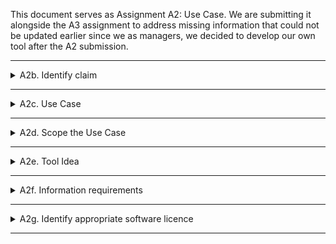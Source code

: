 This document serves as Assignment A2: Use Case. We are submitting it alongside the A3 assignment to address missing information that could not be updated earlier since we as managers, we decided to develop our own tool after the  A2 submission.

---
<details>
  <summary>A2b. Identify claim</summary>

  - **Claim:** To verify if  Reverberation Time T of different rooms comply with acoustic recommendations.
  - **Report Reference:** "CES_BLD_24_0_6_MEP" (p. 21)
  - **Description of claim we wish to check** The idea is to develop a tool to verify if the acoustic environment of different kinds of rooms (meeting rooms, small offices) comply with acoustic criteria for Reverberation Time T.
  - **Justification of selection of our claim** Reverberation Time T is a key parameter in room acoustics, playing a crucial role in creating a suitable indoor environment within buildings.

</details>

---
<details>
  <summary>A2c. Use Case</summary>

  - **How and when we check this claim?** This would be done by extracting rom volumes V and different surface areas S with their corresponding absorption coefficient α of specific rooms and performing Reverberation calculation T using Sabine equation, consequently it would be compared with Reverberation Time recommendations for meeting rooms and offices.
  - **What information does this claim rely on?** It depends on the accurate extraction of room volumes and their boundaries, such as walls and ceilings. Additionally, distinguishing between walls with different finishing layers is crucial, as they have varying sound absorption coefficients that directly impact the calculation of Reverberation Time.
  - **What BIM purpose is required?** All 5 BIM purposes will be included (Gather, Generate, Analyse, Communicate, Realize).

  - **BPMN drawing:**   
  1. Loading of model.
  2. Room boundaries identification 
  3. Area calculation
  5. Sound absorption coefficient identification
  6. Analysis range determination
  7. Generation of result and subsequent comparison with acoustic recommendation


  </details>

---
<details>
  <summary>A2d. Scope the Use Case</summary>

  - **Identify where a new script/fucntion/tool is needed and highlight this in BPMN diagram** 

 Our script is needed mainly in Room boundaries definition part of script since IFC model proivded doesnt have room boundaries definied via corresponding function of specific BIM programme where model was created.
Moreover, our script provides tool how to determine absoprotion coefficient of different surfaces if sound absorption coefficient is not definied in IFC model.
Furthermore, script provides tool how to take into account only specific (regular) room shapes into account, since reverberation time calculation is based on Sabine formula which is used for regular room shapes.



  </details>

---
<details>
  <summary>A2e. Tool Idea</summary>

  - **Describe idea of your OpenBIM ifcOpenShell Tool**   Tool serves for fast extraction and assesment of Reverberation Time to enchance inter-disciplinary workflow between proffesions throughout different stages of project planning.

  - **Business and Societal value:** It has a value in preventing bad acoustic indoor environment. There is a evidence how bad acoustic environment can have adverse effect on human health and work productivity.

  - **Summarizing BPMN diagram:**  Diagram demonstrates representation of workflow of our script. From extraction of data, assesment, subsequent calculation and evaluation in relation to standart recommendations.

 
  </details>

---
<details>
  <summary>A2f. Information requirements</summary>
 
 - **Identification of required information from model**  
 
 Walls 
 
 Ceilings
 
 CurtainWalls
 
 Windows
 
 Floors

  </details>

---
<details>
  <summary>A2g. Identify appropriate software licence</summary>

  </details>

---

